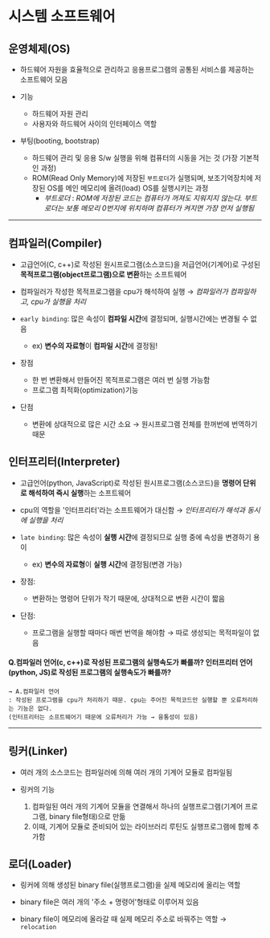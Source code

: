 시스템 소프트웨어
================

## 운영체제(OS)

- 하드웨어 자원을 효율적으로 관리하고 응용프로그램의 공통된 서비스를 제공하는 소프트웨어 모음

- 기능
    - 하드웨어 자원 관리
    - 사용자와 하드웨어 사이의 인터페이스 역할

- 부팅(booting, bootstrap)
    - 하드웨어 관리 및 응용 S/w 실행을 위해 컴퓨터의 시동을 거는 것 (가장 기본적인 과정)
    - ROM(Read Only Memory)에 저장된 ```부트로더```가 실행되며, 보조기억장치에 저장된 OS를 메인 메모리에 올려(load) OS를 실행시키는 과정
        - *부트로더* : *ROM에 저장된 코드는 컴퓨터가 꺼져도 지워지지 않는다. 부트로더는 보통 메모리 0번지에 위치하며 컴퓨터가 켜지면 가장 먼저 실행됨* 

***

## 컴파일러(Compiler)  

- 고급언어(C, c++)로 작성된 원시프로그램(소스코드)을 저급언어(기계어)로 구성된 **목적프로그램(object프로그램)으로 변환**하는 소프트웨어

- 컴파일러가 작성한 목적프로그램을 cpu가 해석하여 실행 → *컴파일러가 컴파일하고, cpu가 실행을 처리*

- ```early binding```: 많은 속성이 **컴파일 시간**에 결정되며, 실행시간에는 변경될 수 없음
    - ex) **변수의 자료형**이 **컴파일 시간**에 결정됨!

- 장점
    - 한 번 변환해서 만들어진 목적프로그램은 여러 번 실행 가능함
    - 프로그램 최적화(optimization)기능

- 단점
    - 변환에 상대적으로 많은 시간 소요 → 원시프로그램 전체를 한꺼번에 번역하기 때문  

  
## 인터프리터(Interpreter)

- 고급언어(python, JavaScript)로 작성된 원시프로그램(소스코드)을 **명령어 단위로 해석하여 즉시 실행**하는 소프트웨어

- cpu의 역할을 '인터프리터'라는 소프트웨어가 대신함 → *인터프리터가 해석과 동시에 실행을 처리*

- ```late binding```: 많은 속성이 **실행 시간**에 결정되므로 실행 중에 속성을 변경하기 용이
    - ex) **변수의 자료형**이 **실행 시간**에 결정됨(변경 가능)

- 장점:
    - 변환하는 명령어 단위가 작기 때문에, 상대적으로 변환 시간이 짧음

- 단점:
    - 프로그램을 실행할 때마다 매번 번역을 해야함 → 따로 생성되는 목적파일이 없음


#### Q.컴파일러 언어(c, c++)로 작성된 프로그램의 실행속도가 빠를까? 인터프리터 언어(python, JS)로 작성된 프로그램의 실행속도가 빠를까?  
    → A.컴파일러 언어  
    : 작성된 프로그램을 cpu가 처리하기 때문. cpu는 주어진 목적코드만 실행할 뿐 오류처리하는 기능은 없다.
    (인터프리터는 소프트웨어기 때문에 오류처리가 가능 → 융통성이 있음)

***

## 링커(Linker)  
- 여러 개의 소스코드는 컴파일러에 의해 여러 개의 기계어 모듈로 컴파일됨  

- 링커의 기능  
    1. 컴파일된 여러 개의 기계어 모듈을 연결해서 하나의 실행프로그램(기계어 프로그램, binary file형태)으로 만듦
    2. 이때, 기계어 모듈로 준비되어 있는 라이브러리 루틴도 실행프로그램에 함께 추가함
        
## 로더(Loader)  
- 링커에 의해 생성된 binary file(실행프로그램)을 실제 메모리에 올리는 역할  

- binary file은 여러 개의 '주소 + 명령어'형태로 이루어져 있음  

- binary file이 메모리에 올라갈 때 실제 메모리 주소로 바꿔주는 역할 → ```relocation```